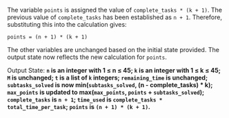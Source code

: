 The variable `points` is assigned the value of `complete_tasks * (k + 1)`. The previous value of `complete_tasks` has been established as `n + 1`. Therefore, substituting this into the calculation gives:

`points = (n + 1) * (k + 1)`

The other variables are unchanged based on the initial state provided. The output state now reflects the new calculation for `points`.

Output State: **`n` is an integer with 1 ≤ n ≤ 45; `k` is an integer with 1 ≤ k ≤ 45; `M` is unchanged; `t` is a list of `k` integers; `remaining_time` is unchanged; `subtasks_solved` is now min(`subtasks_solved`, (n - complete_tasks) * k); `max_points` is updated to max(`max_points`, `points` + `subtasks_solved`); `complete_tasks` is `n + 1`; `time_used` is `complete_tasks * total_time_per_task`; `points` is `(n + 1) * (k + 1)`.**
